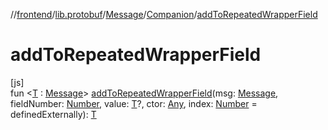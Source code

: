 //[frontend](../../../../index.md)/[lib.protobuf](../../index.md)/[Message](../index.md)/[Companion](index.md)/[addToRepeatedWrapperField](add-to-repeated-wrapper-field.md)

# addToRepeatedWrapperField

[js]\
fun &lt;[T](add-to-repeated-wrapper-field.md) : [Message](../index.md)&gt; [addToRepeatedWrapperField](add-to-repeated-wrapper-field.md)(msg: [Message](../index.md), fieldNumber: [Number](https://kotlinlang.org/api/latest/jvm/stdlib/kotlin/-number/index.html), value: [T](add-to-repeated-wrapper-field.md)?, ctor: [Any](https://kotlinlang.org/api/latest/jvm/stdlib/kotlin/-any/index.html), index: [Number](https://kotlinlang.org/api/latest/jvm/stdlib/kotlin/-number/index.html) = definedExternally): [T](add-to-repeated-wrapper-field.md)
